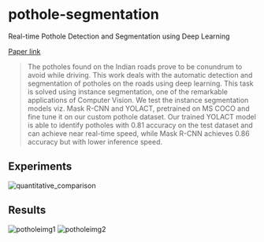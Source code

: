 # pothole-segmentation

Real-time Pothole Detection and Segmentation using Deep Learning

[Paper link]()

> The potholes found on the Indian roads prove to be conundrum to avoid while driving. This
work deals with the automatic detection and segmentation of potholes on the roads using
deep learning. This task is solved using instance segmentation, one of the remarkable
applications of Computer Vision. We test the instance segmentation models viz. Mask R-CNN
and YOLACT, pretrained on MS COCO and fine tune it on our custom pothole dataset. Our
trained YOLACT model is able to identify potholes with 0.81 accuracy on the test dataset and
can achieve near real-time speed, while Mask R-CNN achieves 0.86 accuracy but with lower
inference speed.

## Experiments

![quantitative_comparison](https://user-images.githubusercontent.com/20869671/144581200-e3b561be-871d-440a-a529-8d4344cd5872.png)

## Results

![potholeimg1](https://user-images.githubusercontent.com/20869671/144580955-53b01356-46dc-4378-8f84-710a5034bb57.png)
![potholeimg2](https://user-images.githubusercontent.com/20869671/144580971-f4c494eb-0944-4a27-9001-b88790fed72a.png)
